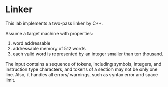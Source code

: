 # Linker
This lab implements a two-pass linker by C++. 

Assume a target machine with properties: 
1) word addressable 
2) addressable memory of 512 words
3) each valid word is represented by an integer smaller than ten thousand. 

The input contains a sequence of tokens, including symbols, integers, and instruction type characters, and tokens of a section may not be only one line. 
Also, it handles all errors/ warnings, such as syntax error and space limit.
